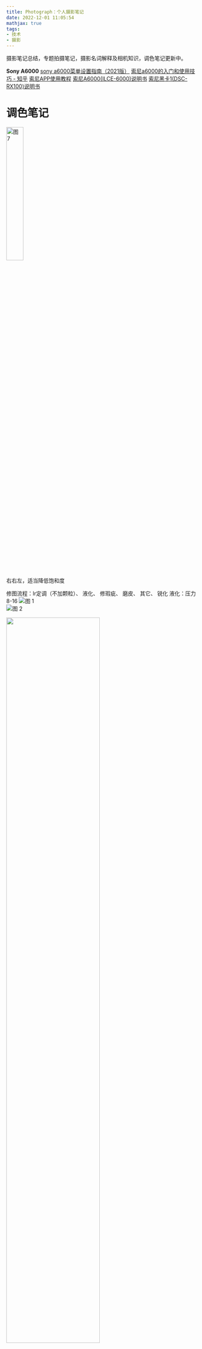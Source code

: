 ```yaml
---
title: Photograph：个人摄影笔记
date: 2022-12-01 11:05:54
mathjax: true
tags:
- 技术
- 摄影
---
```

摄影笔记总结，专题拍摄笔记，摄影名词解释及相机知识，调色笔记更新中。
<!--more-->

**Sony A6000**
[sony a6000菜单设置指南（2021版）](https://post.smzdm.com/p/ag449pm7/)
[索尼a6000的入门和使用技巧 - 知乎](https://zhuanlan.zhihu.com/p/87543572)
[索尼APP使用教程](https://kdocs.cn/l/cq3CTsJgxvNv?f=201)
[索尼A6000(ILCE-6000)说明书](http://app.mydigi.net/manualdown/soft/ilce-6000(4532055811).pdf)
[索尼黑卡1(DSC-RX100)说明书](http://app.mydigi.net/manualdown/soft/DSC-RX100(4429665112).pdf)

# 调色笔记
<img alt="图 7" src="https://raw.gitmirror.com/Arrowes/Blog/main/images/Photograph-rrl.png" width=30%/>  

右右左，适当降低饱和度

修图流程：lr定调（不加颗粒）、 液化、 修瑕疵、 磨皮、 其它、 锐化
液化：压力8-16
![图 1](https://raw.gitmirror.com/Arrowes/Blog/main/images/Photograph1.png)  
![图 2](https://raw.gitmirror.com/Arrowes/Blog/main/images/Photograph2.png)  
  

<img src="https://raw.gitmirror.com/Arrowes/Blog/main/images/Photograph3.jpeg" width=70%>

**直方图**以12位图像为例，12位图像记录的单个通道色彩深度是4096，但是4096并不是平均分布在直方图上，而是从亮部到暗部倍减。
所以在不过曝的前提下，尽量把图像信息向直方图的右边推进，直方图越向右，记录的色调信息就越多；进光量越充分，画质越好。


# 专题拍摄
主题拍摄：一直拍一种，最后放在一起
## 人像写真
人像摄影三要素：情绪，姿态，故事性
主题性的拍摄：
1. **风格**
清新、复古、古风、私房...
重点：依据主题去确立服饰，妆容，场景的匹配
2. **场景**
海边：百搭场景，安静，放松，舒服
大自然，草坪：场景开阔，构图简单，有利于引导模特姿态
室内环境：容易做到出彩的背景色，强烈的主题风格
校园场景：制服，便服，清新活泼
3. **服装搭配**
```mermaid
graph LR
A(依据主题风格选择服装搭配) -->B(依据搭配选场景)
C(依据模特确定主题) -->|简单大方清新自然不造作| A
B-->C
```
各要素相辅相成
4. **模特**
各有特点，契合气质定主题
5. **与模特的沟通**
确定主题，表达想法；
建立模特对你拍摄技术的信心，给看样片；
放松自然（放音乐），不停和模特进行沟通，不冷场，多夸夸；
引导与``场景，服装，道具``的互动；
摆拍结合抓拍，引导自然的情绪流露。

## 星空摄影
使用光污染地图：[light pollution map](www.lightpollutionmap.info)，[天文通-全球光污染地图](https://www.darkmap.cn/)，或直接用天文通小程序
对焦：手动对焦最亮的星星（无穷远），直到最小、最实
+ 星轨：月亮不能太亮，用star walk2找**小熊座**，即是星轨的圆心位置，ISO最低320，光圈最大（北极星是夜空中唯一不会移动的星星，北斗七星勺头两颗星连线 5 倍距离处都指向北极星）
+ 银河：春夏秋，银河核心会出现在夜空中用，最大光圈
+ 月亮：农历的月初月末无月，月中满月，0点沉入地平线
+ 流星：找辐射点，用最大光圈（拍星轨稍小），短曝光时间

前期拍摄：连续拍摄多张照片。拍摄6~9张的堆栈变化最明显，张数越多虽然效果越好，但是随着照片数量的增加，效果的变化也逐渐放缓，且很吃内存

首先需要对齐图像，月亮在空中是不断移动的。在 ps 中，依次点击`文件-脚本-将文件载入堆栈`。
全选所有图层，点击`编辑-自动对齐图层`，如果失败，把图层混合模式改为差值或减去，移动图层手动对齐（全黑），最后再把混合模式改为正常。

全选所有图层，右键鼠标，转换为智能对象，再依次点击上方菜单中`图层-智能对象-堆栈模式-中间值`。

堆栈的主要作用还是降噪，并不能增加清晰度，还需要通过锐化才能有效提高清晰度。

在 camera RAW 滤镜中，增加清晰度和锐化数值，提高去除薄雾的数值，随后又继续用 ps 的 USM 锐化滤镜进行锐化，然后拉一个 S 型曲线提高对比度。

此外，也可以用 Registax6 这类专门处理天文摄影的软件进行后期堆栈和锐化，设置好参数，软件会自动进行对齐并堆栈降噪，随后进行锐化提高清晰度。整个操作流程会更简单，照片质量也更好。

+ 平均值：所有非透明像素的平均通道值渲染，堆栈后可以有效降低噪点，提升画质，还能带来长曝光的效果，多用于拍摄有水面、流动的云彩这样的照片。
+ 中间值：所有非透明像素的中间通道值，对减少杂色和从图像中移去不需要的内容很有效果。多用来降噪，或者‘广场去人’这种照片。
+ 最大值：所有非透明像素的最大通道值。一般用于星空、星轨、车流轨迹、夏日萤火虫的后期，将最亮的点进行叠加。

## 夜景烟火人像
1. 手动设置M档，大光圈，1/80s快门，1000左右ISO，钨丝灯白平衡，连拍模式
2. 不要将仙女棒拿着脸一侧，容易出现“阴阳脸”，2-3根的亮度较合适
3. 尽量使用RAW格式

焰火：不长不短的曝光时间，拍1张焰火+1张背景，后期混合模式：变亮
光绘：光圈最小，ISO最低，快门30s

# 摄影笔记
四要素：``取景，曝光，虚实，构图``
## 取景
互动：选取合适的前景与背景相互配合，有好的背景,就等合适的主体，注意人和景色的互动
云：镜头正对方向与云运动方向平行时，会呈放射状；大面积的卷云会在日落后形成火烧云
色温：日出日落时色温低，画面暖，之后一会儿就色温高画面冷
时间：阴天，多云，或日出后1h，日落前1h拍摄
拍摄浅色主体时，建议选择深色背景，反之亦然

**光线：**
> 不要在强光下拍风光片(建筑例外),必要则顺光拍；
早晚、阴天：顺逆光皆可；
侧逆光能更好地表现食物的立体感（柔光板辅助）；
上午朝西，下午朝东，顺光、色彩较好。
## 曝光
白天一般不增减曝光补偿,夜晚减一点让画面更干净
室外晴天的感光度通常在300以内，在室内可能达到500-800，甚至1000+；
在拍摄高速运动的对象时需要1/1000以上的快门速度，否则无法捕捉到瞬间画面；
逆光/大光比：前期包围曝光，后期多张混合（灰度蒙版，手动笔刷）
曝光时间——500法则：$$快门速度（s）=\frac{500}{镜头等效焦距（mm）}$$
## 虚实
不能一味追求大光圈和虚化，要清晰
慢门创造虚：1.光圈优先，记下数据；2.切手动，设记下的光圈，ISO，快门延长1000倍（超过30s用B门）
水：快门优先,水面雾化,映照色彩
后期混合景深
两只眼睛都要实
先对焦、再构图

**摇摄**：将相机调为S档，根据实际情况选择1/15~1/30秒之间的快门速度，选择AF-C连续对焦、广域对焦区域及高速连拍即可开始拍摄。
拍摄时，将对焦点选择在人物身上，然后随着人物运动的方向以与人物相同的角速度转动镜头并同时按下快门连拍，即可获得人物主体清晰、背景模糊的效果。摇摄在拍摄快速移动的物体时除了能够虚化掉杂乱的背景，还能极大地增强画面动感。
## 构图
1. 身体 4321 160
2. 三分法 99%的时候都有效
3. 层次 前中后景
4. 留白 前景 线条

**三分法**：人们的目光总是自然落在画面三分之二处的位置上，尽量使主要的被摄体位于画面三等分线的焦点上，效果会比位于中心位置更好。
大主体可以居中,否则放在三分焦点；
表达广阔场景时,将重要线条往三分线下压；
对称主体可居中,独立主体放左/右三分线


善用框景
“如果你拍的不够好,是因为你站得不够近"
注意纵深感，立体感
引入线条：利用慢门的轨迹创造线条。
美食/美颜：45°角，留白
参考当地明信片的名景点的拍摄位置和构图

**人像**：
> 人头不放正中间，要偏上一点,否则显矮；10°俯拍
人脸朝左,人物置右;人脸朝右,人物置左;面朝前时,将一只眼睛置竖直中线
手脚、关节不能裁切
让人物身体和面部与镜头呈45,立体、显瘦
头顶、脚下预留空间
只考虑人物：竖构图; 交代环境：横构图

# 摄影名词解释
<img src="https://raw.gitmirror.com/Arrowes/Blog/main/images/Photograph4.png" width="75%">

[几个必要的摄影名词解释](http://iphoto.blog.163.com/blog/static/174404124200832982358951/?utm_source=qq&utm_medium=social)
## 感光度 ISO
International Standards Organization，曾是制订胶卷的生产标准，现为CCD/CMOS（或胶卷）对光线的敏感程度。
> 设 ISO100，$T_{正确曝光} = 2s$
则 ISO200，$T_{正确曝光} = 1s$

高ISO：速度快，噪点大——弱光场合
低ISO：速度慢，画面精细——风光摄影

## 快门 Shutter
相机里控制曝光时间的装置。
手持相机拍摄的安全速度原则：安全速度是焦距的倒数，如果使用35mm镜头，快门速度不得低于1/35秒，使用200mm镜头时速度不得低于1/200秒，否则图片就可能糊了。

## 光圈 Aperture
镜头里调节进光孔大小的装置。
所有相机都基于小孔成像原理：排列组合的几块凹凸镜头+大孔=相机镜头
常见的光圈值如下： 
```
F1， F1.4， F2， F2.8， F4， F5.6， F8， F11， F16， F22， F32， F44， F64。
```
每两挡相邻光圈值之间进光量相差一倍。
<img src="https://raw.gitmirror.com/Arrowes/Blog/main/images/Photograph5.gif" width="50%">

最佳光圈：镜头在**中等光圈**的时候成像最好（图片最清晰）。
光圈大一级则镜片大很多，加工难度高，重量大，价格贵，适合弱光且无三脚架的情况。

光圈有三个作用：
> 1.  控制进光量，这直接影响到图片是否能正确曝光，是拍摄成功与否的关键；
> 2.  控制景深，光圈越小，景深越大。虽然焦距和拍摄远近都影响景深，但焦距和被摄物远近的改变同时也会影响构图，如果构图确定，我们能控制景深的武器就只剩下光圈了；
> 3.  光圈影响图片的清晰度，任何一个镜头都是在中等光圈的时候成像最好（图片最清晰），在最大光圈和最小光圈的时候解像度差。

**光圈优先** Aperture Priority: 手动定义光圈的大小，相机会根据这个光圈值确定能正确曝光的快门速度。
**小光圈**的景深效果在于叙事，在实践中可将其称为叙事性光圈，主要用于需要传达较多照片信息的题材中。 
为了使夜景画面星光璀璨，可以通过缩小光圈，得到呈星芒效果的灯光。这是因为光圈收缩到一定的程度时，光线就会通过光圈细小的孔洞产生衍射，从而使灯光出现四射的星芒效果，且光圈越小，光线越强烈，星芒效果越明显。

光圈不能无脑开太大，尤其是拍人像时，很容易使面部发虚

## 曝光 Exposure
光圈和快门的组合。
曝光量：让多少光进入
一张正确曝光的图片可以有N种不同的光圈和快门速度组合，若光圈F4快门速度1秒为正确曝光值，那F5.6和2秒以及F8和4秒也同样能得到准确曝光的图片。

**总结以上几个名词解释**：有三个因素能影响一张图片是否正确曝光：光圈，快门速度，ISO。其中光圈和速度联合决定进光量，ISO决定CCD/CMOS的感光速度。如果进光量不够，我们可以开大光圈或者降低快门速度，还是不够的话就提高ISO。大光圈的缺点是解像度不如中等光圈，快门速度降低则图片可能会糊，提高ISO后图片质量也会下降 。没有完美的方案，如何取舍要灵活决定。

## 测光与测光模式 Metering
测定光照强度，相机内的电脑根据电阻值的变化确定光线强度，进而确定曝光值（光圈，快门）。

测光模式主要有点测光，中央重点测光，区域（平均）测光三种。
> **点测光**: 只测取景框内一个小点的光线强度（此小点大约为取景框面积的10%到1%，看不同机型）。
**区域（平均）测光**: 把取景框分为5到63块（看机型不同），分别对每块测光然后再加权平均得到光照强度。
**中央重点测光**: 简化的区域（平均）测光，只把取景框分为中央圆圈和四周两块，分别测光，然后加权平均（中央圆圈的权重为70%左右）。

大多数情况下用区域测光即可。在光线明暗反差很大时应该采用点测光。用区域（平均）测光或中央重点也可以，可根据自己的艺术创意进行曝光补偿。

## 曝光补偿 Exposure compansation
修正（增减）曝光值。
照片要能真实反映拍摄时的环境亮度，相机自动测光就是取平均数，最后给出一个让图片达到**中间灰**（柯达灰）的曝光值，相机自动确定的曝光值90%以上是正确的，但纯白和纯黑等场景会测不准，因此需要曝光补偿。

曝光补偿的原则：**白加黑减**。
> 如果构图中有大片白色物体或特别明亮的物体，就要相应增加曝光量（增大光圈or/and减低快门速度）；
如果取景框中有大片黑色的物体，则要减少曝光量。

如果图片以RAW格式存储的话，其抗过曝/欠曝能力是很强的，只要没有曝成完全没层次的一片纯白，过曝/欠曝一个EV之内的照片都能在后期电脑处理时调正，而且基本不漏痕迹。但过曝/欠曝太多还是不行，如果相差2EV以上，调正后的图片也会很难看。所以掌握曝光补偿白加黑减的原则依然重要。

## 焦距 Focus
从镜片（或镜片组）的中心到焦点的距离（mm）。
+ 焦距50mm的镜头称为“标准镜头”，简称标头，拍出来的照片类似肉眼平视的感觉（视角为45°左右）；
+ 广角镜头（焦距小于35mm）能够让照相机“看得更宽阔”，因为它视角大；
+ 长焦镜头（焦距大于70mm）能让照相机“看得更远”，但视角窄。

光学变焦Optical Zoom：依靠镜片的位移来实现焦距的改变。光学变焦倍数越大，里面的镜片就越多，镜头体积相应较大，画质相对较低，光圈相对较小。$$变焦倍数＝\frac{最大焦距值}{最小焦距值}$$
数码变焦只是电子放大，用来骗人的。

|焦距|镜头类型|备注|
|----|----|----|
|14-24mm|超广角|视角很大，形变夸张，多用于拍摄建筑与风光
24-35mm|广角|多用于拍摄建筑与风光以及街头人文抓拍
35-70mm|中焦|视角接近人眼，多用于人文纪实抓拍
70-135mm|中长焦|视角比人眼窄，很多人像摄影师喜欢用这个焦段拍半身和头像的特写
135-300mm|长焦|适合拍摄远距离物体。例如体育摄影、风光特写等等。
大于300mm|超长焦/望远|适合拍摄超远距离物体比如野生动物

**焦距转换系数**:
镜头的视角是由镜头焦距和胶卷（或CCD/CMOS）尺寸两者联合决定的。尺寸变小相当于焦距变大。大部分数码相机CCD/CMOS面积都比原胶片小。
![图 6](https://raw.gitmirror.com/Arrowes/Blog/main/images/Photograph6.gif)  
假如焦距不变，CCD/CMOS越小，镜头视角越小，镜头转换系数只影响视角 。
$$镜头转换系数=\frac{135胶片对角线长度}{非全幅的CCD/CMOS对角线长度}$$
佳能：1.6， 
尼康，Sony：1.5

在其他条件相同的情况下，拍摄时使用的焦距越长，则画面的景深越浅，即可以得到更明显的虚化背景效果；反之，焦距越短视角越广，则画面的景深越大，越容易呈现大景深的画面效果。

## 景深 Depth of field, DOF
照片焦点前后延伸出来的“可接受清晰区域”。
> 小（浅）景深 → 背景模糊 → 人像摄影
大景深 → 前后都清晰 → 风光摄影

由三个因素决定：1. 光圈大小；2. 焦距长短；3. 被摄物体的远近。

+ 估计景深：
    > 1.  光圈越大，景深越小；
    > 2.  焦距越长，景深越小；
    > 3.  离被摄物体越近，景深越小。

需要注意的是，后景深的范围大于前景深的范围。

## 白平衡 White Balance
照相机对白色的还原准确性。
色温color temperature:以开尔文温度表示光线的色彩，单位K。
光源|色温（Ｋ）
-|-
蜡烛|2000
钨丝灯|2500-3200
荧光灯|4500-6500
日光（平均）|5400
有云天气下的日光|6500-7000

白平衡漂移：根据不同情况，在设置白平衡时设置不同的色调偏好能够得到不同的画面效果。比如在日光下拍摄樱花时，我们可以将日光白平衡中的色调加一些红，这样拍摄出的樱花会更粉嫩。
雪景容易偏色
物体在不同色温的光源照射下会呈现不同的色调，在日光灯下整体偏白，在普通钨丝白炽灯下整体偏黄。
在电脑上可以给RAW图片任意配置色温，彻底解决白平衡问题。

## RAW
* TIFF：不压缩的格式，单张超过25MB
* JPEG：有损压缩格式，占内存小，但有细节损失
    > CCD/CMOS经曝光产生电子图片信号，相机内的小电脑把这些电子信号进行加工处理，再传输给存储卡。这些加工处理包括白平衡配置，颜色饱和度的增减，图片锐度和对比度增减，降低图片噪点等等，最后压缩转换为JPEG格式进行存储。
* RAW：无损压缩格式，文件较大，后期空间大
    > CCD/CMOS经过曝光产生的图片电子信号直接传给存储卡，文件没有经过相机内部电路的任何图片参数和质量处理。所以RAW文件又被称为数码底片Digital Negatives,几乎所有的参数都可以后期在电脑上调。

重要图片的拍摄一律存储JPEG+RAW，一般的图片存JPEG。

## 色彩空间：sRGB,AdobeRGB
* AdobeRGB:有更广泛的色彩范围，比sRGB多出35%，照片呈现的色彩更丰富，适合打印，且可转sRGB，但在网络上色彩范围无法完全显示，表现较差；
* sRGB：范围较小，但在网络上有不错的表现。

# 相机知识
[摄影初学者挑选相机的常见问题](http://iphoto.blog.163.com/blog/static/1744041242011721920436)

<img alt="图 6" src="https://raw.gitmirror.com/Arrowes/Blog/main/images/Photograph-camera.png"  width="80%"/>  

## 镜头组合
来自相机笔记的『几个镜头组合方案』
+ 日常家用：16-50/18-55 + 55-210（优先覆盖焦距）
+ 旅游拍摄：腾龙18-200（大变焦，相对便携）
+ 人像拍摄：添置35/1.8或50/1.8
+ 风景拍摄：10-18 + 55-210（可考虑三阳8mm鱼眼）
+ 扫街纪实：适马19/2.8
+ 真爱且APS-C不换粉：10-18 + 16-70ZA + FE70-200G（焦距密不透风，且均为F4恒定），再加蔡司Touit三只，原厂24/1.8 ZA和55/1.8 ZA。

如果你对摄影的确是有很浓厚的兴趣，而且预算又有余，那么可以在第一支 标准变焦镜头的基础上，再购买一支定焦镜头，它是：50/ F1.8。 不管对哪个品牌来说，50 / F1.8都是一支经典镜头，极低廉的价格，却享有不 逊牛头的出色画质，1.8的大光圈可以让你更好的体会光圈的影响和作用，是 一支学习摄影的经典镜头 
## 相机清洁
+ 灰尘：
    > 气吹：先空吹几下
    棉签：确保无硬质灰尘，若有，用棉签定点清除
    擦镜布：顺一个方向，不要反复擦，由内向外螺旋擦拭

+ 指纹油脂：
    > 将镜头清洁液滴一滴在擦镜布上
    先挥发一下，再开始擦拭，手法同上

+ 雨水/海水：
    > 气吹猛吹
    大量清洁液滴在布上，不等挥发直接快速擦
    用布较干的地方擦干净，再用毛巾/软布擦干机身
    海水需要多擦几遍

+ 其他工具：
    > 毛刷：刷机身灰尘
    棉签：死角、取景器（加液）、镜头卡口
    节电导通剂：清洁镜头触点

+ 传感器：
    > 1.找灰尘：用小光圈（F16+）试拍白纸，手动对焦无穷远，灰尘位置上下左右颠倒（或有手动清洁模式）
    2.气吹
    3.传感器清洁棒：从左到右反复，柔和均匀
    4.传感器清洁液：等挥发

最后记得清洁镜头盖；
换镜头时要找背风处，动作要快。

## 拥有相机后快速入门
1. 读一本好书《美国纽约摄影学院摄影教材（上）》《美国摄影用光教程》
2. 阅读相机说明书熟悉常用设置和操作
3. 大量拍摄和学习
4. 关注几个严肃摄影媒体建立正确的价值观和审美情趣
5. 提高艺术文化修养，你的照片反映了你是什么样的人


## 文字
> 摄影是人类对静止最深刻的表达方式之一。摄影使我们把时间握在手中，与时间融合，这是任何其他形式都不具备的。
相片本身会传达出作者注入其中的情感。
 “为什么这样做”高于“如何实现”，我认为这应当是一切艺术的目标。
 我们的世界有许多美的事物。尽管摄影天生是一项孤独的活动，但我们可以通过照片感受到彼此之间的联系，从而让我们获得慰籍。     
 ——丹.温特斯《观看之路》

 如果你带着相机四下转悠，那就有义务保持警醒。  ——胡里奥·科塔萨尔《放大》

 我曾以为照片能留住那刻的画面，然而拍照的时候我已经失去了那片刻的时光。
 我常想，如果我拍了足够的照片，我就不会再失去任何人。事实上，我的照片让我看到了我失去了多少。
 摄影不是一项业余爱好，而是一种生活方式。
 摄影不只是拍照，更是一种生活哲学。

> 高光亮而不溢；暗部黑而不死；过度锐而不硬；画质润而不腻。焦内如刀割般犀利，焦外如奶油般化开。作品给人以美的感受，色彩清新脱俗，构图别出心裁，雅俗共赏。欣赏学习好友佳作，欢迎回访指导。
> 
> 主体清晰通透，动态多样，抓拍到位，表情自然，活泼靓丽。深邃的思想，惊世的影调，高超的构图，无与伦比的后期。充满了人文的气息，接地气的大片，期待您的佳作。毒，德味，大片，学习了!